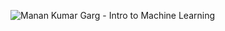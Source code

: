 ![Manan Kumar Garg - Intro to Machine Learning](https://user-images.githubusercontent.com/62146744/79100075-2ac59100-7d83-11ea-968f-76fbd32ce1ab.png)

